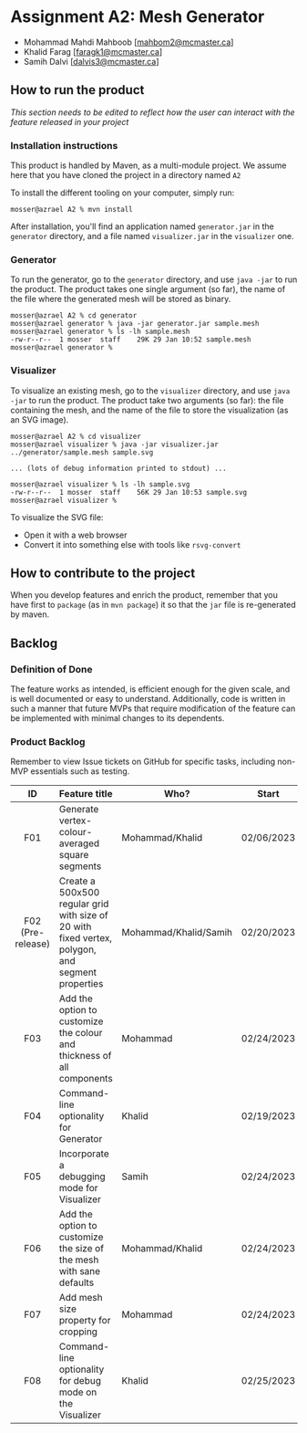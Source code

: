 # Assignment A2: Mesh Generator

  - Mohammad Mahdi Mahboob [mahbom2@mcmaster.ca]
  - Khalid Farag [faragk1@mcmaster.ca]
  - Samih Dalvi [dalvis3@mcmaster.ca]

## How to run the product

_This section needs to be edited to reflect how the user can interact with the feature released in your project_

### Installation instructions

This product is handled by Maven, as a multi-module project. We assume here that you have cloned the project in a directory named `A2`

To install the different tooling on your computer, simply run:

```
mosser@azrael A2 % mvn install
```

After installation, you'll find an application named `generator.jar` in the `generator` directory, and a file named `visualizer.jar` in the `visualizer` one.

### Generator

To run the generator, go to the `generator` directory, and use `java -jar` to run the product. The product takes one single argument (so far), the name of the file where the generated mesh will be stored as binary.

```
mosser@azrael A2 % cd generator
mosser@azrael generator % java -jar generator.jar sample.mesh
mosser@azrael generator % ls -lh sample.mesh
-rw-r--r--  1 mosser  staff    29K 29 Jan 10:52 sample.mesh
mosser@azrael generator %
```

### Visualizer

To visualize an existing mesh, go to the `visualizer` directory, and use `java -jar` to run the product. The product take two arguments (so far): the file containing the mesh, and the name of the file to store the visualization (as an SVG image).

```
mosser@azrael A2 % cd visualizer
mosser@azrael visualizer % java -jar visualizer.jar ../generator/sample.mesh sample.svg

... (lots of debug information printed to stdout) ...

mosser@azrael visualizer % ls -lh sample.svg
-rw-r--r--  1 mosser  staff    56K 29 Jan 10:53 sample.svg
mosser@azrael visualizer %
```
To visualize the SVG file:

  - Open it with a web browser
  - Convert it into something else with tools like `rsvg-convert`

## How to contribute to the project

When you develop features and enrich the product, remember that you have first to `package` (as in `mvn package`) it so that the `jar` file is re-generated by maven.

## Backlog

### Definition of Done

The feature works as intended, is efficient enough for the given scale, and is well documented or easy to understand. Additionally, code is written in such a manner
that future MVPs that require modification of the feature can be implemented with minimal changes to its dependents.

### Product Backlog

Remember to view Issue tickets on GitHub for specific tasks, including non-MVP essentials such as testing.

| ID | Feature title | Who? | Start | End | Status |
|:--:|---------------|------|-------|-----|--------|
| F01 | Generate vertex-colour-averaged square segments | Mohammad/Khalid | 02/06/2023 | 02/08/2023 | D |
| F02 (Pre-release) | Create a 500x500 regular grid with size of 20 with fixed vertex, polygon, and segment properties | Mohammad/Khalid/Samih | 02/20/2023 | 02/23/2023 | D |
| F03 | Add the option to customize the colour and thickness of all components | Mohammad | 02/24/2023 | 02/25/2023 | D |
| F04 | Command-line optionality for Generator | Khalid | 02/19/2023 || S |
| F05 | Incorporate a debugging mode for Visualizer | Samih | 02/24/2023 | 02/25/2023 | D |
| F06 | Add the option to customize the size of the mesh with sane defaults | Mohammad/Khalid | 02/24/2023 || S |
| F07 | Add mesh size property for cropping | Mohammad | 02/24/2023 || S |
| F08 | Command-line optionality for debug mode on the Visualizer | Khalid | 02/25/2023 || S |

